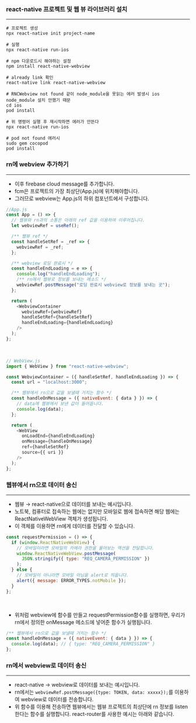 ### react-native 프로젝트 및 웹 뷰 라이브러리 설치
---
```shell
# 프로젝트 생성
npx react-native init project-name

# 실행
npx react-native run-ios

# npm 다운로드시 해야하는 설정
npm install react-native-webview

# already link 확인
react-native link react-native-webview

# RNCWebview not found 같이 node_module을 못읽는 에러 발생시 ios node_module 설치 안했기 때문
cd ios
pod install

# 위 명령어 실행 후 재시작하면 에러가 안뜬다
npx react-native run-ios

# pod not found 에러시
sudo gem cocopod
pod install
```

### rn에 webview 추가하기
---
- 이후 firebase cloud message를 추가합니다.
- fcm은 프로젝트의 가장 최상단(App.js)에 위치해야합니다.
- 그러므로 webview는 App.js의 하위 컴포넌트에서 구성합니다.
```javascript
//App.js
const App = () => {
  // 웹뷰와 rn과의 소통은 아래의 ref 값을 이용하여 이루어집니다.
  let webviewRef = useRef();

  /** 웹뷰 ref */
  const handleSetRef = _ref => {
    webviewRef = _ref;
  };

  /** webview 로딩 완료시 */
  const handleEndLoading = e => {
    console.log("handleEndLoading");
    /** rn에서 웹뷰로 정보를 보내는 메소드 */
    webviewRef.postMessage("로딩 완료시 webview로 정보를 보내는 곳");
  };

  return (
    <WebviewContainer
      webviewRef={webviewRef}
      handleSetRef={handleSetRef}
      handleEndLoading={handleEndLoading}
    />
  );
};
```
<br>

```javascript
// WebView.js
import { WebView } from "react-native-webview";

const WebviewContainer = ({ handleSetRef, handleEndLoading }) => {
  const url = "localhost:3000";

  /** 웹뷰에서 rn으로 값을 보낼때 거치는 함수 */
  const handleOnMessage = ({ nativeEvent: { data } }) => {
    // data에 웹뷰에서 보낸 값이 들어옵니다.
    console.log(data);
  };

  return (
    <WebView
      onLoadEnd={handleEndLoading}
      onMessage={handleOnMessage}
      ref={handleSetRef}
      source={{ uri }}
    />
  );
};
```


### 웹뷰에서 rn으로 데이터 송신
---
- 웹뷰 → react-native으로 데이터를 보내는 예시입니다.
- 노트북, 컴퓨터로 접속하는 웹에는 없지만 모바일로 웹에 접속하면 해당 웹에는 ReactNativeWebView 객체가 생성됩니다.
- 이 객체를 이용하면 rn에게 데이터를 전달할 수 있습니다.
```javascript
const requestPermission = () => {
  if (window.ReactNativeWebView) {
    // 모바일이라면 모바일의 카메라 권한을 물어보는 액션을 전달합니다.
    window.ReactNativeWebView.postMessage(
      JSON.stringify({ type: "REQ_CAMERA_PERMISSION" })
    );
  } else {
    // 모바일이 아니라면 모바일 아님을 alert로 띄웁니다.
    alert({ message: ERROR_TYPES.notMobile });
  }
};
```
<br>

- 위처럼 webview에 함수를 만들고 requestPermission함수를 실행하면, 우리가 rn에서 정의한 onMessage 메소드에 넣어준 함수가 실행됩니다.
```javascript
/** 웹뷰에서 rn으로 값을 보낼때 거치는 함수 */
const handleOnMessage = ({ nativeEvent: { data } }) => {
  console.log(data); // { type: "REQ_CAMERA_PERMISSION" }
};

```

### rn에서 webview로 데이터 송신
---
- react-native → webview로 데이터를 보내는 예시입니다.
- rn에서는 ```webviewRef.postMessage({type: TOKEN, data: xxxxx});```를 이용하여 webview로 데이터를 전송합니다.
- 위 함수를 이용해 전송하면 웹뷰에서는 웹뷰 프로젝트의 최상단에 rn 정보를 listen한다는 함수를 실행합니다. react-router를 사용한 예시는 아래와 같습니다.